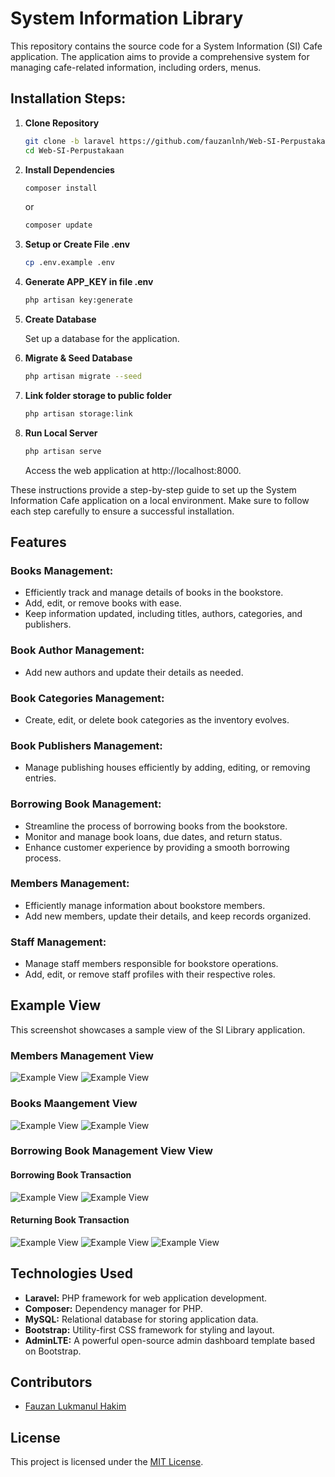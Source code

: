# System Information Library

This repository contains the source code for a System Information (SI) Cafe application. The application aims to provide a comprehensive system for managing cafe-related information, including orders, menus.

## Installation Steps:

1. **Clone Repository**

    ```bash
    git clone -b laravel https://github.com/fauzanlnh/Web-SI-Perpustakaan.git
    cd Web-SI-Perpustakaan
    ```

2. **Install Dependencies**

    ```bash
    composer install
    ```

    or

    ```bash
    composer update
    ```

3. **Setup or Create File .env**

    ```bash
    cp .env.example .env
    ```

4. **Generate APP_KEY in file .env**

    ```bash
    php artisan key:generate
    ```

5. **Create Database**

    Set up a database for the application.

6. **Migrate & Seed Database**

    ```bash
    php artisan migrate --seed
    ```

7. **Link folder storage to public folder**

    ```bash
    php artisan storage:link
    ```

8. **Run Local Server**
    ```bash
    php artisan serve
    ```
    Access the web application at http://localhost:8000.

These instructions provide a step-by-step guide to set up the System Information Cafe application on a local environment. Make sure to follow each step carefully to ensure a successful installation.

## Features

### Books Management:

-   Efficiently track and manage details of books in the bookstore.
-   Add, edit, or remove books with ease.
-   Keep information updated, including titles, authors, categories, and publishers.

### Book Author Management:

<!-- -   Manage information related to book authors seamlessly. -->

-   Add new authors and update their details as needed.
<!-- -   Associate authors with specific books for comprehensive tracking. -->

### Book Categories Management:

<!-- -   Organize books into different categories for better navigation. -->

-   Create, edit, or delete book categories as the inventory evolves.
<!-- -   Enhance user experience by providing well-defined book classifications. -->

### Book Publishers Management:

<!-- -   Keep track of book publishers and their details. -->

-   Manage publishing houses efficiently by adding, editing, or removing entries.
<!-- -   Associate publishers with respective books for comprehensive cataloging. -->

### Borrowing Book Management:

-   Streamline the process of borrowing books from the bookstore.
-   Monitor and manage book loans, due dates, and return status.
-   Enhance customer experience by providing a smooth borrowing process.

### Members Management:

-   Efficiently manage information about bookstore members.
-   Add new members, update their details, and keep records organized.
<!-- -   Facilitate communication with members for events, promotions, etc. -->

### Staff Management:

-   Manage staff members responsible for bookstore operations.
-   Add, edit, or remove staff profiles with their respective roles.
<!-- -   Monitor and assign tasks to staff members for optimal workflow. -->

## Example View

This screenshot showcases a sample view of the SI Library application.

### Members Management View

![Example View](./public/assets/img/readme/member-index.PNG)
![Example View](./public/assets/img/readme/member-form.PNG)

### Books Maangement View

![Example View](./public/assets/img/readme/book-index.PNG)
![Example View](./public/assets/img/readme/book-form.PNG)

### Borrowing Book Management View View

#### Borrowing Book Transaction

![Example View](./public/assets/img/readme/transaction-borrow-book-index.png)
![Example View](./public/assets/img/readme/transaction-borrow-book-form.png)

#### Returning Book Transaction

![Example View](./public/assets/img/readme/transaction-return-book-index.png)
![Example View](./public/assets/img/readme/transaction-return-book-form-1.png)
![Example View](./public/assets/img/readme/transaction-return-book-form-2.png)

## Technologies Used

-   **Laravel:** PHP framework for web application development.
-   **Composer:** Dependency manager for PHP.
-   **MySQL:** Relational database for storing application data.
-   **Bootstrap:** Utility-first CSS framework for styling and layout.
-   **AdminLTE:** A powerful open-source admin dashboard template based on Bootstrap.

## Contributors

-   [Fauzan Lukmanul Hakim](https://fauzanlnh.vercel.app)

## License

This project is licensed under the [MIT License](LICENSE).
